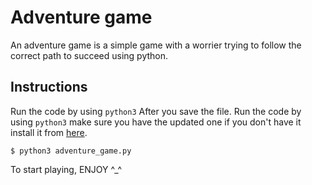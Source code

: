 # Adventure game
An adventure game is a simple game with a worrier trying to follow the correct path to succeed using python.

## Instructions
Run the code by using `python3` After you save the file. Run the code by using `python3` make sure you have the updated one if you don't have it install it from [here](https://www.python.org/downloads/?target=_blank).
```shell
$ python3 adventure_game.py
```


To start playing, ENJOY ^_^
